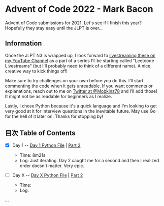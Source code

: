 # Advent of Code 2022 - Mark Bacon

Advent of Code submissions for 2021. Let's see if I finish this year? Hopefully they stay easy until the JLPT is over...

## Information

Once the JLPT N3 is wrapped up, I look forward to [livestreaming these on my YouTube Channel](https://www.youtube.com/markbacon78) as a part of a series I'll be starting called "Leetcode Livestreams" (but I'll probably need to think of a different name). A nice, creative way to kick things off!

Make sure to try challenges on your own before you do this. I'll start commenting the code when it gets unreadable. If you want comments or explanations, reach out to me on [Twitter at @Mobkinz78](http://www.twitter.com/Mobkinz78) and I'll add those! It might not be as readable for beginners as I realize.

Lastly, I chose Python because it's a quick language and I'm looking to get very good at it for interview questions in the inevitable future. May use Go for the hell of it later on. Thanks for stopping by!

## 目次 Table of Contents

- [x] Day 1 -- [Day 1 Python File](Day_1.py) | [Part 2](Day_1-2.py)
  - Time: 8m21s
  - Log: Just iterating. Day 2 caught me for a second and then I realized order doesn't matter. Very epic.

- [ ] Day X -- [Day X Python File](Day_X.py) | [Part 2](Day_X-2.py)
  - Time:
  - Log:

...

